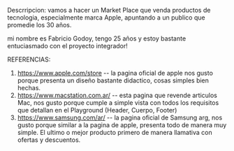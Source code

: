 Descrripcion: vamos a hacer un Market Place que venda productos de tecnologia, especialmente marca Apple, apuntando a un publico que promedie los 30 años.

mi nombre es Fabricio Godoy, tengo 25 años y estoy bastante entuciasmado con el proyecto integrador!

REFERENCIAS: 
1) https://www.apple.com/store -- la pagina oficial de apple nos gusto porque presenta un diseño bastante didactico, cosas simples bien hechas.
2) https://www.macstation.com.ar/ -- esta pagina que revende articulos Mac, nos gusto porque cumple a simple vista con todos los requisitos que detallan en el Playground (Header, Cuerpo, Footer)
3) https://www.samsung.com/ar/ -- la pagina oficial de Samsung arg, nos gusto porque similar a la pagina de apple, presenta todo de manera muy simple. El ultimo o mejor producto primero de manera llamativa con ofertas y descuentos. 

